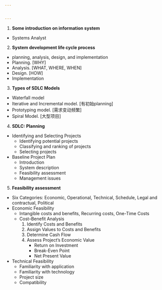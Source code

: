 ```yaml
---


---
```


<ol>
<li><strong>Some introduction on information system</strong></li>
</ol>
<ul>
<li>Systems Analyst</li>
</ul>
<ol start="2">
<li><strong>System development life cycle process</strong></li>
</ol>
<ul>
<li>planning, analysis, design, and implementation</li>
<li>Planning. [WHY]</li>
<li>Analysis. [WHAT, WHERE, WHEN]</li>
<li>Design. [HOW]</li>
<li>Implementation</li>
</ul>
<ol start="3">
<li><strong>Types of SDLC Models</strong></li>
</ol>
<ul>
<li>Waterfall model</li>
<li>Iterative and Incremental model. [有初始planning]</li>
<li>Prototyping model. [需求变动频繁]</li>
<li>Spiral Model. [大型项目]</li>
</ul>
<ol start="4">
<li><strong>SDLC: Planning</strong></li>
</ol>
<ul>
<li>Identifying and Selecting Projects
<ul>
<li>Identifying potential projects</li>
<li>Classifying and ranking of projects</li>
<li>Selecting projects</li>
</ul>
</li>
<li>Baseline Project Plan
<ul>
<li>Introduction</li>
<li>System description</li>
<li>Feasibility assessment</li>
<li>Management issues</li>
</ul>
</li>
</ul>
<ol start="5">
<li><strong>Feasibility assessment</strong></li>
</ol>
<ul>
<li>Six Categories: Economic, Operational, Technical, Schedule, Legal and contractual, Political</li>
<li>Economic Feasibility
<ul>
<li>Intangible costs and benefits, Recurring costs, One-Time Costs</li>
<li>Cost–Benefit Analysis
<ol>
<li>Identify Costs and Benefits</li>
<li>Assign Values to Costs and Benefits</li>
<li>Determine Cash Flow</li>
<li>Assess Project’s Economic Value
<ul>
<li>Return on Investment</li>
<li>Break-Even Point</li>
<li>Net Present Value</li>
</ul>
</li>
</ol>
</li>
</ul>
</li>
<li>Technical Feasibility
<ul>
<li>Familiarity with application</li>
<li>Familiarity with technology</li>
<li>Project size</li>
<li>Compatibility</li>
</ul>
</li>
</ul>

